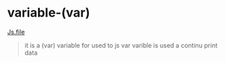 # variable-(var)
[Js.file](../Js/6-variable-tegs-in.JS)

>it is a (var) variable for used to js
>var varible is used a continu print data
>

```javascript